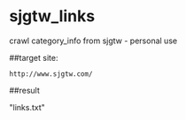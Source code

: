 # sjgtw_links
crawl category_info from sjgtw - personal use

##target site:

```http://www.sjgtw.com/```


##result

"links.txt"

